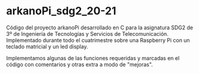 # arkanoPi_sdg2_20-21
Código del proyecto arkanoPi desarrollado en C para la asignatura SDG2 de 3º de Ingeniería de Tecnologías y Servicios de Telecomunicación. Implementado durante todo el cuatrimestre sobre una Raspberry Pi con un teclado matricial y un led display.

Implementamos algunas de las funciones requeridas y marcadas en el código con comentarios y otras extra a modo de "mejoras". 
